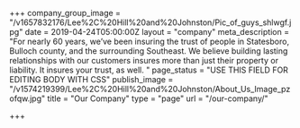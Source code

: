 +++
company_group_image = "/v1657832176/Lee%2C%20Hill%20and%20Johnston/Pic_of_guys_shlwgf.jpg"
date = 2019-04-24T05:00:00Z
layout = "company"
meta_description = "For nearly 60 years, we’ve been insuring the trust of people in Statesboro, Bulloch county, and the surrounding Southeast. We believe building lasting relationships with our customers insures more than just their property or liability. It insures your trust, as well. "
page_status = "USE THIS FIELD FOR EDITING BODY WITH CSS"
publish_image = "/v1574219399/Lee%2C%20Hill%20and%20Johnston/About_Us_Image_pzofqw.jpg"
title = "Our Company"
type = "page"
url = "/our-company/"

+++
